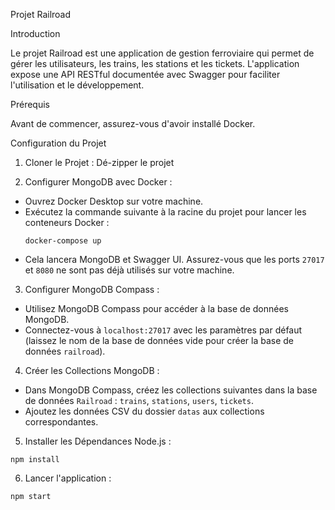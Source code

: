 Projet Railroad

Introduction

Le projet Railroad est une application de gestion ferroviaire qui permet de gérer les utilisateurs, les trains, les stations et les tickets. L'application expose une API RESTful documentée avec Swagger pour faciliter l'utilisation et le développement.

Prérequis

Avant de commencer, assurez-vous d'avoir installé Docker.

Configuration du Projet

1. Cloner le Projet : Dé-zipper le projet

2. Configurer MongoDB avec Docker :
- Ouvrez Docker Desktop sur votre machine.
- Exécutez la commande suivante à la racine du projet pour lancer les conteneurs Docker :
  ```
  docker-compose up
  ```
- Cela lancera MongoDB et Swagger UI. Assurez-vous que les ports `27017` et `8080` ne sont pas déjà utilisés sur votre machine.

3. Configurer MongoDB Compass :
- Utilisez MongoDB Compass pour accéder à la base de données MongoDB.
- Connectez-vous à `localhost:27017` avec les paramètres par défaut (laissez le nom de la base de données vide pour créer la base de données `railroad`).

4. Créer les Collections MongoDB :
- Dans MongoDB Compass, créez les collections suivantes dans la base de données `Railroad` : `trains`, `stations`, `users`, `tickets`.
- Ajoutez les données CSV du dossier `datas` aux collections correspondantes.

5. Installer les Dépendances Node.js :
  ```
  npm install
  ```

6. Lancer l'application :
  ```
  npm start
  ```


